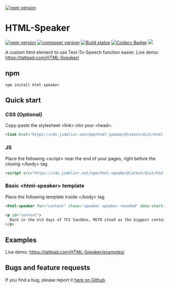 [![npm version](https://tatlead.com/HTML-Speaker/static/thumbnail.png)](https://tatlead.com/HTML-Speaker/)

# HTML-Speaker
[![npm version](https://badge.fury.io/js/html-speaker.svg)](https://badge.fury.io/js/html-speaker)
[![composer version](https://img.shields.io/packagist/v/tatlead/html-speaker.svg)](https://packagist.org/packages/tatlead/html-speaker)
[![Build status](https://ci.appveyor.com/api/projects/status/ld408s2y8wdlmq7w?svg=true)](https://ci.appveyor.com/project/BattlefieldDuck/html-speaker)
[![Codacy Badge](https://api.codacy.com/project/badge/Grade/a876ba9bf3ed46d68545a67b7914a21a)](https://www.codacy.com/manual/BattlefieldDuck/HTML-Speaker?utm_source=github.com&amp;utm_medium=referral&amp;utm_content=BattlefieldDuck/HTML-Speaker&amp;utm_campaign=Badge_Grade)
[![](https://data.jsdelivr.com/v1/package/npm/html-speaker/badge)](https://www.jsdelivr.com/package/npm/html-speaker)

A custom html element to use Text-To-Speech function easier. Live demo: <https://tatlead.com/HTML-Speaker/>

## npm
```shell
npm install html-speaker
```

## Quick start
### CSS (Optional)
Copy-paste the stylesheet \<link\> into your \<head\>.
```html
<link href="https://cdn.jsdelivr.net/npm/html-speaker@latest/dist/html-speaker.min.css" rel="stylesheet">
```

### JS
Place the following \<script\> near the end of your pages, right before the closing \</body\> tag
```html
<script src="https://cdn.jsdelivr.net/npm/html-speaker@latest/dist/html-speaker.min.js"></script>
```

### Basic \<html-speaker\> template
Place the following template inside \</body\> tag
```html
<html-speaker for="content" class="speaker speaker-rounded" data-start="PLAY" data-pause="PAUSE"></html-speaker>

<p id="content">
  Back in the old days of TF2 Sandbox, MSTR stood as the biggest center of in-game TF2 roleplaying in the community.
</p>
```

## Examples
Live demo: <https://tatlead.com/HTML-Speaker/examples/>

## Bugs and feature requests
If you find a bug, please report it [here on Github](https://github.com/BattlefieldDuck/HTML-Speaker/issues).
